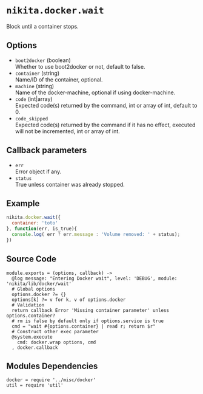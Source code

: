 
# `nikita.docker.wait`

Block until a container stops.

## Options

* `boot2docker` (boolean)   
  Whether to use boot2docker or not, default to false.
* `container` (string)   
  Name/ID of the container, optional.
* `machine` (string)   
  Name of the docker-machine, optional if using docker-machine.
* `code` (int|array)   
  Expected code(s) returned by the command, int or array of int, default to 0.
* `code_skipped`   
  Expected code(s) returned by the command if it has no effect, executed will
  not be incremented, int or array of int.

## Callback parameters

* `err`   
  Error object if any.   
* `status`   
  True unless container was already stopped.

## Example

```javascript
nikita.docker.wait({
  container: 'toto'
}, function(err, is_true){
  console.log( err ? err.message : 'Volume removed: ' + status);
})
```

## Source Code

    module.exports = (options, callback) ->
      @log message: "Entering Docker wait", level: 'DEBUG', module: 'nikita/lib/docker/wait'
      # Global options
      options.docker ?= {}
      options[k] ?= v for k, v of options.docker
      # Validation
      return callback Error 'Missing container parameter' unless options.container?
      # rm is false by default only if options.service is true
      cmd = "wait #{options.container} | read r; return $r"
      # Construct other exec parameter
      @system.execute
        cmd: docker.wrap options, cmd
      , docker.callback

## Modules Dependencies

    docker = require '../misc/docker'
    util = require 'util'
